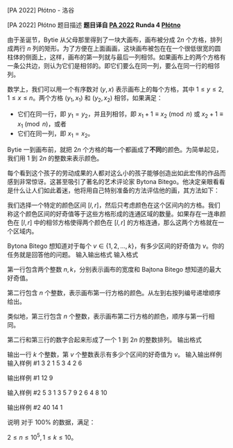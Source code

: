 



[PA 2022] Płótno - 洛谷














[PA 2022] Płótno
题目描述
**题目译自 [PA 2022](https://sio2.mimuw.edu.pl/c/pa-2022-1/dashboard/) Runda 4 [Płótno](https://sio2.mimuw.edu.pl/c/pa-2022-1/p/plo/)**

由于圣诞节，Bytie 从父母那里得到了一块大画布，画布被分成 $2n$ 个方格，排列成两行 $n$ 列的矩形。为了方便在上面画画，这块画布被包在在一个很低很宽的圆柱体的侧面上，这样，画布的第一列就与最后一列相邻。如果画布上的两个方格有一条公共边，则认为它们是相邻的。即它们要么在同一列，要么在同一行的相邻列。

数学上，我们可以用一个有序数对 $(y,x)$ 表示画布上的每个方格，其中 $1\le y\le 2,1\le x\le n$。两个方格 $(y_1,x_1)$ 和 $(y_2,x_2)$ 相邻，如果满足：

- 它们在同一行，即 $y_1=y_2$，并且列相邻，即 $x_1+1\equiv x_2 \pmod n$ 或 $x_2+1\equiv x_1\pmod n$，或者
- 它们在同一列，即 $x_1=x_2$。

Bytie 一到画布前，就把 $2n$ 个方格的每一个都画成了**不同**的颜色。为简单起见，我们用 $1$ 到 $2n$ 的整数来表示颜色。

每个看到这个孩子的劳动成果的人都对这么小的孩子能够创造出如此宏伟的作品而感到非常惊讶。这甚至吸引了著名的艺术评论家 Bytona Bitego。他决定亲眼看看是什么让人们如此着迷，他将用自己特别准备的方法评估他的画，其方法如下：

我们选择一个特定的颜色区间 $[l, r]$，然后只考虑颜色在这个区间内的方格。我们称这个颜色区间的好奇值等于这些方格形成的连通区域的数量。如果存在一连串颜色在 $[l, r]$ 中的相邻方格使得两个颜色在 $[l,r]$ 的方格连通，那么这两个方格就在一个区域内。

Bytona Bitego 想知道对于每个 $v\in \{1,2,\ldots,k\}$，有多少区间的好奇值为 $v$。你的任务就是回答他的问题。
输入输出格式
输入格式

第一行包含两个整数 $n,k$，分别表示画布的宽度和 Bajtona Bitego 想知道的最大好奇值。

第二行包含 $n$ 个整数，表示画布第一行方格的颜色。从左到右按列编号递增顺序给出。

类似地，第三行包含 $n$ 个整数，表示画布第二行方格的颜色，顺序与第一行相同。

第二行和第三行的数字合起来形成了一个 $1$ 到 $2n$ 的整数排列。
输出格式

输出一行 $k$ 个整数，第 $v$ 个整数表示有多少个区间的好奇值为 $v$。
输入输出样例
输入样例 #1
3 2
1 5 3
4 2 6

输出样例 #1
12 9

输入样例 #2
5 3
1 3 5 7 9
2 6 4 8 10

输出样例 #2
40 14 1

说明
对于 $100\%$ 的数据，满足：

$2\le n\le 10 ^ 5, 1\le k\le 10$。






